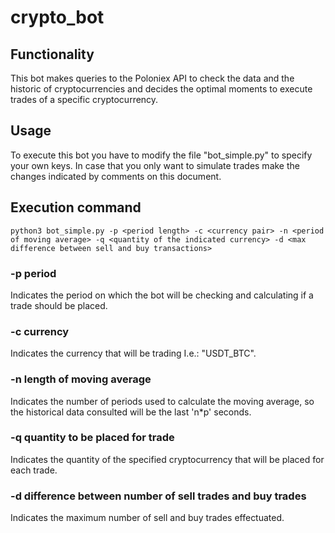 # crypto_bot

## Functionality

This bot makes queries to the Poloniex API to check the data and the historic of cryptocurrencies and decides the optimal moments to execute trades of a specific cryptocurrency.

## Usage

To execute this bot you have to modify the file "bot_simple.py" to specify your own keys.
In case that you only want to simulate trades make the changes indicated by comments on this document.

## Execution command

```
python3 bot_simple.py -p <period length> -c <currency pair> -n <period of moving average> -q <quantity of the indicated currency> -d <max difference between sell and buy transactions>
```

### -p period
  Indicates the period on which the bot will be checking and calculating if a trade should be placed.
  
### -c currency
  Indicates the currency that will be trading I.e.: "USDT_BTC".
  
### -n length of moving average
  Indicates the number of periods used to calculate the moving average, so the historical data consulted will be the last 'n*p' seconds.
  
### -q quantity to be placed for trade
  Indicates the quantity of the specified cryptocurrency that will be placed for each trade.

### -d difference between number of sell trades and buy trades
  Indicates the maximum number of sell and buy trades effectuated.
